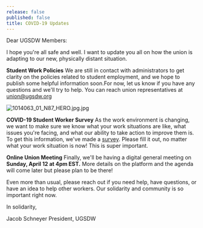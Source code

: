 ```yaml
---
release: false
published: false
title: COVID-19 Updates
---
```

Dear UGSDW Members:

I hope you're all safe and well. I want to update you all on how the union is adapting to our new, physically distant situation. 

**Student Work Policies**
We are still in contact with administrators to get clarity on the policies related to student employment, and we hope to publish some helpful information soon.For now, let us know if you have any questions and we'll try to help. You can reach union representatives at union@ugsdw.org 

![1014063_01_N87_HERO.jpg.jpg]({{site.baseurl}}/assets/news/1014063_01_N87_HERO.jpg.jpg)

**COVID-19 Student Worker Survey**
As the work environment is changing, we want to make sure we know what your work situations are like, what issues you're facing, and what our ability to take action to improve them is. To get this information, we've made a [survey](https://forms.gle/efvfjbrB4NHq3Vpn7). Please fill it out, no matter what your work situation is now! This is super important.

**Online Union Meeting**
Finally, we'll be having a digital general meeting on **Sunday, April 12 at 4pm EST.** More details on the platform and the agenda will come later but please plan to be there! 

Even more than usual, please reach out if you need help, have questions, or have an idea to help other workers.  Our solidarity and community is so important right now.

In solidarity,

Jacob Schneyer 
President, UGSDW 